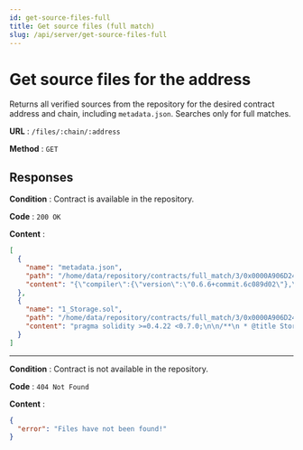 ```yaml
---
id: get-source-files-full
title: Get source files (full match)
slug: /api/server/get-source-files-full
---
```


# Get source files for the address

Returns all verified sources from the repository for the desired contract address and chain, including `metadata.json`. Searches only for full matches.

**URL** : `/files/:chain/:address`

**Method** : `GET`

## Responses

**Condition** : Contract is available in the repository.

**Code** : `200 OK`

**Content** :

```json
[
  {
    "name": "metadata.json",
    "path": "/home/data/repository/contracts/full_match/3/0x0000A906D248Cc99FB8CB296C8Ad8C6Df05431c9/metadata.json",
    "content": "{\"compiler\":{\"version\":\"0.6.6+commit.6c089d02\"},\"language\":\"Solidity\",\"output\":{\"abi\":[{\"inputs\":[],\"name\":\"retreive\",\"outputs\":[{\"internalType\":\"uint256\",\"name\":\"\",\"type\":\"uint256\"}],\"stateMutability\":\"view\",\"type\":\"function\"},{\"inputs\":[{\"internalType\":\"uint256\",\"name\":\"num\",\"type\":\"uint256\"}],\"name\":\"store\",\"outputs\":[],\"stateMutability\":\"nonpayable\",\"type\":\"function\"}],\"devdoc\":{\"details\":\"Store & retreive value in a variable\",\"methods\":{\"retreive()\":{\"details\":\"Return value \",\"returns\":{\"_0\":\"value of 'number'\"}},\"store(uint256)\":{\"details\":\"Store value in variable\",\"params\":{\"num\":\"value to store\"}}},\"title\":\"Storage\"},\"userdoc\":{\"methods\":{}}},\"settings\":{\"compilationTarget\":{\"browser/1_Storage.sol\":\"Storage\"},\"evmVersion\":\"istanbul\",\"libraries\":{},\"metadata\":{\"bytecodeHash\":\"ipfs\"},\"optimizer\":{\"enabled\":true,\"runs\":200},\"remappings\":[]},\"sources\":{\"browser/1_Storage.sol\":{\"keccak256\":\"0xaedc7086ad8503907209f50bac1e4dc6c2eca2ed41b15d03740fea748ea3f88e\",\"urls\":[\"bzz-raw://4bc331951c25951321cb29abbd689eb3af669530222c6bb2d45ff45334ee83a7\",\"dweb:/ipfs/QmWb1NQ6Pw8ZLMFX8uDjMyftgcEieT9iP2TvWisPhjN3U2\"]}},\"version\":1}"
  },
  {
    "name": "1_Storage.sol",
    "path": "/home/data/repository/contracts/full_match/3/0x0000A906D248Cc99FB8CB296C8Ad8C6Df05431c9/sources/browser/1_Storage.sol",
    "content": "pragma solidity >=0.4.22 <0.7.0;\n\n/**\n * @title Storage\n * @dev Store & retreive value in a variable\n */\ncontract Storage {\n\n    uint256 number;\n\n    /**\n     * @dev Store value in variable\n     * @param num value to store\n     */\n    function store(uint256 num) public {\n        number = num;\n    }\n\n    /**\n     * @dev Return value \n     * @return value of 'number'\n     */\n    function retreive() public view returns (uint256){\n        return number;\n    }\n}"
  }
]
```

---
**Condition** : Contract is not available in the repository.

**Code** : `404 Not Found`

**Content** :

```json
{
  "error": "Files have not been found!"
}
```
